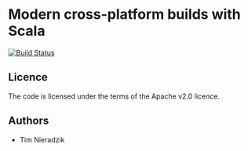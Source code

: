 # Modern cross-platform builds with Scala
[![Build Status](http://ci.sparse.tech/api/badges/tindzk/hrscala-cross-builds/status.svg)](http://ci.sparse.tech/tindzk/hrscala-cross-builds)

## Licence
The code is licensed under the terms of the Apache v2.0 licence.

## Authors
* Tim Nieradzik
